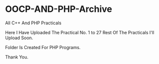 # OOCP-AND-PHP-Archive

All C++ And PHP Practicals

Here I Have Uploaded The Practical No. 1 to 27 Rest Of The Practicals I'll Upload Soon.

Folder Is Created For PHP Programs. 

Thank You.
